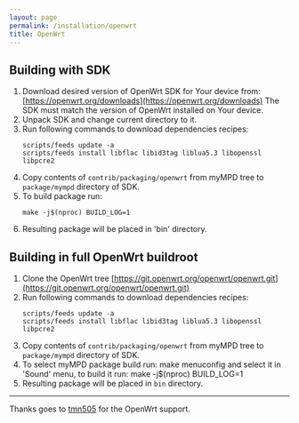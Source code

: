 ```yaml
---
layout: page
permalink: /installation/openwrt
title: OpenWrt
---
```


## Building with SDK

1. Download desired version of OpenWrt SDK for Your device from: [https://openwrt.org/downloads](https://openwrt.org/downloads)
   The SDK must match the version of OpenWrt installed on Your device.
2. Unpack SDK and change current directory to it.
3. Run following commands to download dependencies recipes:
    ```
    scripts/feeds update -a
    scripts/feeds install libflac libid3tag liblua5.3 libopenssl libpcre2
    ```
4. Copy contents of `contrib/packaging/openwrt` from myMPD tree
   to `package/mympd` directory of SDK.
5. To build package run:
    ```
    make -j$(nproc) BUILD_LOG=1
    ```
6. Resulting package will be placed in 'bin' directory.

## Building in full OpenWrt buildroot

1. Clone the OpenWrt tree [https://git.openwrt.org/openwrt/openwrt.git](https://git.openwrt.org/openwrt/openwrt.git)
2. Run following commands to download dependencies recipes:
    ```
    scripts/feeds update -a
    scripts/feeds install libflac libid3tag liblua5.3 libopenssl libpcre2
    ```
3. Copy contents of `contrib/packaging/openwrt` from myMPD tree
   to `package/mympd` directory of SDK.
4. To select myMPD package build run:
    make menuconfig
   and select it in 'Sound' menu, to build it run:
    make -j$(nproc) BUILD_LOG=1
6. Resulting package will be placed in `bin` directory.

***
Thanks goes to [tmn505](https://github.com/tmn505) for the OpenWrt support.
